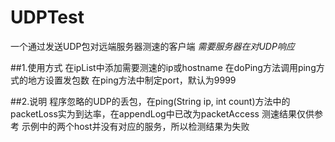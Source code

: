 # UDPTest
一个通过发送UDP包对远端服务器测速的客户端
*需要服务器在对UDP响应*

##1.使用方式
在ipList中添加需要测速的ip或hostname
在doPing方法调用ping方式的地方设置发包数
在ping方法中制定port，默认为9999

##2.说明
程序忽略的UDP的丢包，在ping(String ip, int count)方法中的packetLoss实为到达率，在appendLog中已改为packetAccess
测速结果仅供参考
示例中的两个host并没有对应的服务，所以检测结果为失败

